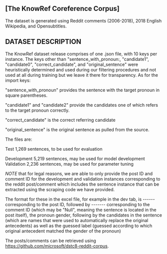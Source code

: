 ## [The KnowRef Coreference Corpus]


The dataset is generated using Reddit comments (2006-2018), 2018 English Wikipedia, and Opensubtitles.


## DATASET DESCRIPTION ##

The KnowRef dataset release comprises of one .json file, with 10 keys per instance. The keys other than "sentence_with_pronoun:, "candidate1", "candidate0", "correct_candidate", and "original_sentence" were heuristically determined and used during our filtering procedures and not used at all during training but we leave it there for transparency. As for the import keys:

"sentence_with_pronoun" provides the sentence with the target pronoun in square parentheses.

"candidate1" and "candidate2" provide the candidates one of which refers to the target pronoun correctly.

"correct_candidate" is the correct referring candidate

"original_sentence" is the original sentence as pulled from the source.

The files are:

Test 1,269 sentences, to be used for evaluation

Development 5,219 sentences, may be used for model development
Validation 2,236 sentences, may be used for parameter tuning

*NOTE* that for legal reasons, we are able to only provide the post ID and comment ID for the development and validation instances corresponding to the reddit post/comment which includes the sentence instance that can be extracted using the scraping code we have provided. 

The format for these in the excel file, for example in the dev tab, is ------ corresponding to the post ID, followed by ------- corresponding to the comment ID (which may be "Null", meaning the sentence is located in the post itself), the pronoun gender, following by the candidates in the sentence (which are names that were used to automatically replace the original antecedents) as well as the guessed label (guessed according to which original antecedent matched the gender of the pronoun)

The posts/comments can be retrieved using https://github.com/microsoft/dstc8-reddit-corpus.
